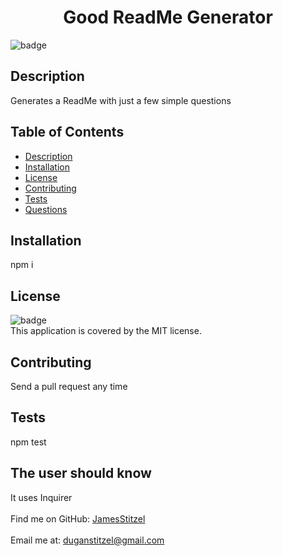 
<h1 align="center">Good ReadMe Generator </h1>

![badge](https://img.shields.io/badge/license-MIT-brightgreen)<br />
## Description
 Generates a ReadMe with just a few simple questions
## Table of Contents
- [Description](#description)
- [Installation](#installation)
- [License](#license)
- [Contributing](#contributing)
- [Tests](#tests)
- [Questions](#questions)
## Installation
 npm i
## License
![badge](https://img.shields.io/badge/license-MIT-brightgreen)
<br />
This application is covered by the MIT license. 
## Contributing
 Send a pull request any time
## Tests
 npm test
## The user should know
 It uses Inquirer<br />
<br />
Find me on GitHub: [JamesStitzel](https://github.com/JamesStitzel)<br />
<br />
 Email me at: duganstitzel@gmail.com<br /><br />
